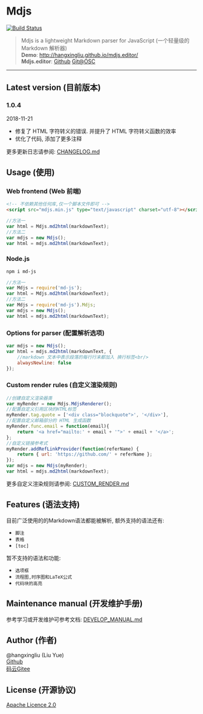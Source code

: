# Mdjs

[![Build Status](https://travis-ci.org/hangxingliu/mdjs.svg?branch=master)](https://travis-ci.org/hangxingliu/mdjs)

> Mdjs is a lightweight Markdown parser for JavaScript
>  (一个轻量级的 Markdown 解析器)   
> **Demo**: <http://hangxingliu.github.io/mdjs.editor/>   
> **Mdjs.editor**: 
> [Github](https://github.com/hangxingliu/mdjs.editor)
> [Git@OSC](http://git.oschina.net/voyageliu/mdjs.editor)

---

## Latest version (目前版本)

### 1.0.4

2018-11-21

- 修复了 HTML 字符转义的错误. 并提升了 HTML 字符转义函数的效率
- 优化了代码, 添加了更多注释


更多更新日志请参阅: [CHANGELOG.md](documents/CHANGELOG.md)

## Usage (使用)

### Web frontend (Web 前端)

``` html
<!-- 不依赖其他任何库,仅一个脚本文件即可 -->
<script src="mdjs.min.js" type="text/javascript" charset="utf-8"></script>
```

``` javascript
//方法一
var html = Mdjs.md2html(markdownText);
//方法二
var mdjs = new Mdjs();
var html = mdjs.md2html(markdownText);
```

### Node.js

``` bash
npm i md-js
```

``` javascript
//方法一
var Mdjs = require('md-js');
var html = Mdjs.md2html(markdownText);
//方法二
var Mdjs = require('md-js').Mdjs;
var mdjs = new Mdjs();
var html = mdjs.md2html(markdownText);
```

### Options for parser (配置解析选项)

``` javascript
var mdjs = new Mdjs();
var html = mdjs.md2html(markdownText, {
	//markdown 文本中表示段落的每行行末都加入 换行标签<br/>
	alwaysNewline: false
});
```

### Custom render rules (自定义渲染规则)

``` javascript
//创建自定义渲染器类
var myRender = new Mdjs.MdjsRenderer();
//配置自定义引用区块的HTML标签
myRender.tag.quote = ['<div class="blockquote">', '</div>'],
//配置自定义邮箱部分的 HTML 生成函数
myRender.func.email = function(email){
	return '<a href="mailto:' + email + '">' + email + '</a>';
};
//自定义链接参考式
myRender.addRefLinkProvider(function(referName) {
	return { url: 'https://github.com/' + referName };
});
var mdjs = new Mdjs(myRender);
var html = mdjs.md2html(markdownText);
```

更多自定义渲染规则请参阅: [CUSTOM_RENDER.md](documents/CUSTOM_RENDER.md)


## Features (语法支持)

目前广泛使用的的Markdown语法都能被解析,
额外支持的语法还有:

- `脚注`
- `表格`
- `[toc]`

暂不支持的语法和功能:

- `选项框`
- `流程图,时序图和LaTeX公式`
- `代码块的高亮`

## Maintenance manual (开发维护手册)

参考学习或开发维护可参考文档:
[DEVELOP_MANUAL.md](documents/DEVELOP_MANUAL.md)

## Author (作者)

@hangxingliu (Liu Yue)   
[Github](https://github.com/hangxingliu)   
[码云Gitee](https://git.oschina.net/voyageliu)   

## License (开源协议)

[Apache Licence 2.0](LICENSE)
